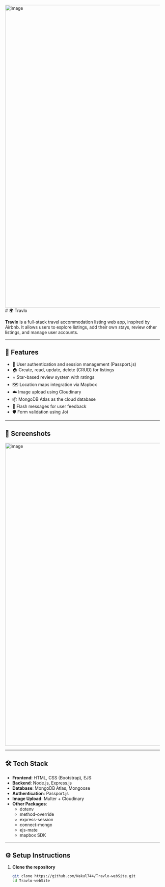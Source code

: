 <img width="1887" height="986" alt="image" src="https://github.com/user-attachments/assets/d2b33a00-e447-4c78-990b-ecce9f14470d" /># 🌍 Travlo

**Travlo** is a full-stack travel accommodation listing web app, inspired by Airbnb. It allows users to explore listings, add their own stays, review other listings, and manage user accounts.

---

## 🚀 Features

- 🔐 User authentication and session management (Passport.js)
- 🏠 Create, read, update, delete (CRUD) for listings
- ⭐ Star-based review system with ratings
- 🗺️ Location maps integration via Mapbox
- ☁️ Image upload using Cloudinary
- 📦 MongoDB Atlas as the cloud database
- 💬 Flash messages for user feedback
- 🛡️ Form validation using Joi

---

## 📸 Screenshots


<img width="1887" height="986" alt="image" src="https://github.com/user-attachments/assets/1b096119-b075-43e9-9265-5c1fb4381be0" />


---

## 🛠️ Tech Stack

- **Frontend**: HTML, CSS (Bootstrap), EJS
- **Backend**: Node.js, Express.js
- **Database**: MongoDB Atlas, Mongoose
- **Authentication**: Passport.js
- **Image Upload**: Multer + Cloudinary
- **Other Packages**:
  - dotenv
  - method-override
  - express-session
  - connect-mongo
  - ejs-mate
  - mapbox SDK

---

## ⚙️ Setup Instructions

1. **Clone the repository**  
   ```bash
   git clone https://github.com/Nakul744/Travlo-webSite.git
   cd Travlo-webSite
